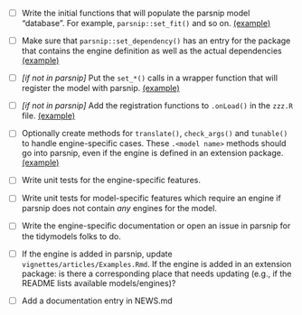 * [ ] Write the initial functions that will populate the parsnip model “database”. For example, 	`parsnip::set_fit()` and so on. [(example)](https://github.com/tidymodels/poissonreg/blob/main/R/poisson_reg_data.R#L7:L67)

* [ ] Make sure that `parsnip::set_dependency()` has an entry for the package that contains the engine definition as well as the actual dependencies [(example)](https://github.com/tidymodels/poissonreg/blob/main/R/poisson_reg_data.R#L72:L73)

* [ ] _[if not in parsnip]_ Put the `set_*()` calls in a wrapper function that will register the model with parsnip. [(example)](https://github.com/tidymodels/rules/blob/main/R/rule_fit_data.R#L1)

* [ ] _[if not in parsnip]_ Add the registration functions to `.onLoad()` in the `zzz.R` file. [(example)](https://github.com/tidymodels/rules/blob/main/R/zzz.R#L7:L18)

* [ ] Optionally create methods for `translate()`, `check_args()` and `tunable()` to handle engine-specific cases. These `.<model name>` methods should go into parsnip, even if the engine is defined in an extension package. [(example)](https://github.com/tidymodels/parsnip/blob/c54f07b7e1f7ce164aab8f95bc7b1356b68558c8/R/proportional_hazards.R#L85:L98')

* [ ] Write unit tests for the engine-specific features. 

* [ ] Write unit tests for model-specific features which require an engine if parsnip does not contain _any_ engines for the model.

* [ ] Write the engine-specific documentation or open an issue in parsnip for the tidymodels folks to do. 

* [ ] If the engine is added in parsnip, update `vignettes/articles/Examples.Rmd`. If the engine is added in an extension package: is there a corresponding place that needs updating (e.g., if the README lists available models/engines)?

* [ ] Add a documentation entry in NEWS.md
